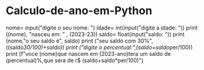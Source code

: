 # Calculo-de-ano-em-Python
nome= input("digite o seu nome: ")
idade= int(input("digite a idade: "))
print ((nome), "nasceu em: " , (2023-23))
saldo= float(input("saldo: "))
print (nome,"o seu saldo é", saldo)
print ("seu saldo com 30%",((saldo*30/100)+saldo))
print ("digite o percentual:",(saldo+saldo*per/100))
print (f"voce (nome)que nascem em (2023-ano)tera um saldo de (percentual)%,que sera de r$ (saldo+saldo*per/100)")
